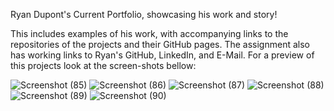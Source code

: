 Ryan Dupont's Current Portfolio, showcasing his work and story!


This includes examples of his work, with accompanying links to the repositories of the projects and their GitHub pages. The assignment also has working links to Ryan's GitHub, LinkedIn, and E-Mail. For a preview of this projects look at the screen-shots bellow:


![Screenshot (85)](https://user-images.githubusercontent.com/85468253/141843364-29b8d5bc-69e3-438f-97f4-d186fec6e64c.png)
![Screenshot (86)](https://user-images.githubusercontent.com/85468253/141843366-ca68d616-f864-4aae-b8df-f3fd6771c0a7.png)
![Screenshot (87)](https://user-images.githubusercontent.com/85468253/141843370-5202b440-ca67-42b8-bc8b-7efe03c7cda5.png)
![Screenshot (88)](https://user-images.githubusercontent.com/85468253/141843372-a372f064-f84b-4ca8-826a-a643cdb34b5d.png)
![Screenshot (89)](https://user-images.githubusercontent.com/85468253/141843373-d3402e9a-697b-478b-83ea-ef46b1ce72a2.png)
![Screenshot (90)](https://user-images.githubusercontent.com/85468253/141843377-1d621689-46c1-4a3f-b22b-7be7b13b5bdc.png)
